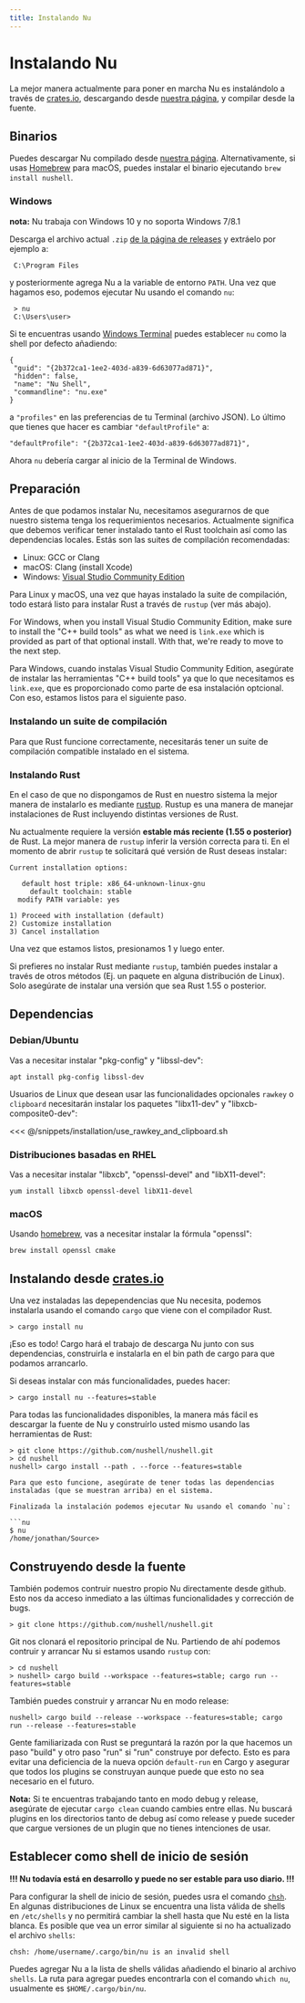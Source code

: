 ```yaml
---
title: Instalando Nu
---
```


# Instalando Nu

La mejor manera actualmente para poner en marcha Nu es instalándolo a través de [crates.io](https://crates.io), descargando desde [nuestra página](https://github.com/nushell/nushell/releases), y compilar desde la fuente.

## Binarios

Puedes descargar Nu compilado desde [nuestra página](https://github.com/nushell/nushell/releases). Alternativamente, si usas [Homebrew](https://brew.sh/) para macOS, puedes instalar el binario ejecutando `brew install nushell`.

### Windows

**nota:** Nu trabaja con Windows 10 y no soporta Windows 7/8.1

Descarga el archivo actual `.zip` [de la página de releases](https://github.com/nushell/nushell/releases) y extráelo por ejemplo a:

```nu
 C:\Program Files
```

y posteriormente agrega Nu a la variable de entorno `PATH`. Una vez que hagamos eso, podemos ejecutar Nu usando el comando `nu`:

```nu
 > nu
 C:\Users\user>
```

Si te encuentras usando [Windows Terminal](https://github.com/microsoft/terminal) puedes establecer `nu` como la shell por defecto añadiendo:

```nu
{
 "guid": "{2b372ca1-1ee2-403d-a839-6d63077ad871}",
 "hidden": false,
 "name": "Nu Shell",
 "commandline": "nu.exe"
}
```

a `"profiles"` en las preferencias de tu Terminal (archivo JSON). Lo último que tienes que hacer es cambiar `"defaultProfile"` a:

```nu
"defaultProfile": "{2b372ca1-1ee2-403d-a839-6d63077ad871}",
```

Ahora `nu` debería cargar al inicio de la Terminal de Windows.

## Preparación

Antes de que podamos instalar Nu, necesitamos asegurarnos de que nuestro sistema tenga los requerimientos necesarios. Actualmente significa que debemos verificar tener instalado tanto el Rust toolchain así como las dependencias locales. Estás son las suites de compilación recomendadas:

- Linux: GCC or Clang
- macOS: Clang (install Xcode)
- Windows: [Visual Studio Community Edition](https://visualstudio.microsoft.com/vs/community/)

Para Linux y macOS, una vez que hayas instalado la suite de compilación, todo estará listo para instalar Rust a través de `rustup` (ver más abajo).

For Windows, when you install Visual Studio Community Edition, make sure to install the "C++ build tools" as what we need is `link.exe` which is provided as part of that optional install. With that, we're ready to move to the next step.

Para Windows, cuando instalas Visual Studio Community Edition, asegúrate de instalar las herramientas "C++ build tools" ya que lo que necesitamos es `link.exe`, que es proporcionado como parte de esa instalación optcional. Con eso, estamos listos para el siguiente paso.

### Instalando un suite de compilación

Para que Rust funcione correctamente, necesitarás tener un suite de compilación compatible instalado en el sistema.

### Instalando Rust

En el caso de que no dispongamos de Rust en nuestro sistema la mejor manera de instalarlo es mediante [rustup](https://rustup.rs/). Rustup es una manera de manejar instalaciones de Rust incluyendo distintas versiones de Rust.

Nu actualmente requiere la versión **estable más reciente (1.55 o posterior)** de Rust. La mejor manera de `rustup` inferir la versión correcta para ti. En el momento de abrir `rustup` te solicitará qué versión de Rust deseas instalar:

```nu
Current installation options:

   default host triple: x86_64-unknown-linux-gnu
     default toolchain: stable
  modify PATH variable: yes

1) Proceed with installation (default)
2) Customize installation
3) Cancel installation
```

Una vez que estamos listos, presionamos 1 y luego enter.

Si prefieres no instalar Rust mediante `rustup`, también puedes instalar a través de otros métodos (Ej. un paquete en alguna distribución de Linux). Solo asegúrate de instalar una versión que sea Rust 1.55 o posterior.

## Dependencias

### Debian/Ubuntu

Vas a necesitar instalar "pkg-config" y "libssl-dev":

```nu
apt install pkg-config libssl-dev
```

Usuarios de Linux que desean usar las funcionalidades opcionales `rawkey` o `clipboard` necesitarán instalar los paquetes "libx11-dev" y "libxcb-composite0-dev":

<<< @/snippets/installation/use_rawkey_and_clipboard.sh

### Distribuciones basadas en RHEL

Vas a necesitar instalar "libxcb", "openssl-devel" and "libX11-devel":

```nu
yum install libxcb openssl-devel libX11-devel
```

### macOS

Usando [homebrew](https://brew.sh/), vas a necesitar instalar la fórmula "openssl":

```nu
brew install openssl cmake
```

## Instalando desde [crates.io](https://crates.io)

Una vez instaladas las depependencias que Nu necesita, podemos instalarla usando el comando `cargo` que viene con el compilador Rust.

```nu
> cargo install nu
```

¡Eso es todo! Cargo hará el trabajo de descarga Nu junto con sus dependencias, construirla e instalarla en el bin path de cargo para que podamos arrancarlo.

Si deseas instalar con más funcionalidades, puedes hacer:

```nu
> cargo install nu --features=stable
```

Para todas las funcionalidades disponibles, la manera más fácil es descargar la fuente de Nu y construírlo usted mismo usando las herramientas de Rust:

````nu
> git clone https://github.com/nushell/nushell.git
> cd nushell
nushell> cargo install --path . --force --features=stable

Para que esto funcione, asegúrate de tener todas las dependencias instaladas (que se muestran arriba) en el sistema.

Finalizada la instalación podemos ejecutar Nu usando el comando `nu`:

```nu
$ nu
/home/jonathan/Source>
````

## Construyendo desde la fuente

También podemos contruir nuestro propio Nu directamente desde github. Esto nos da acceso inmediato a las últimas funcionalidades y corrección de bugs.

```nu
> git clone https://github.com/nushell/nushell.git
```

Git nos clonará el repositorio principal de Nu. Partiendo de ahí podemos contruir y arrancar Nu si estamos usando `rustup` con:

```nu
> cd nushell
> nushell> cargo build --workspace --features=stable; cargo run --features=stable
```

También puedes construir y arrancar Nu en modo release:

```nu
nushell> cargo build --release --workspace --features=stable; cargo run --release --features=stable
```

Gente familiarizada con Rust se preguntará la razón por la que hacemos un paso "build" y otro paso "run" si "run" construye por defecto. Esto es para evitar una deficiencia de la nueva opción `default-run` en Cargo y asegurar que todos los plugins se construyan aunque puede que esto no sea necesario en el futuro.

**Nota:** Si te encuentras trabajando tanto en modo debug y release, asegúrate de ejecutar `cargo clean` cuando cambies entre ellas. Nu buscará plugins en los directorios tanto de debug así como release y puede suceder que cargue versiones de un plugin que no tienes intenciones de usar.

## Establecer como shell de inicio de sesión

**!!! Nu todavía está en desarrollo y puede no ser estable para uso diario. !!!**

Para configurar la shell de inicio de sesión, puedes usra el comando [`chsh`](https://linux.die.net/man/1/chsh).
En algunas distribuciones de Linux se encuentra una lista válida de shells en `/etc/shells` y no permitirá cambiar la shell hasta que Nu esté en la lista blanca. Es posible que vea un error similar al siguiente si no ha actualizado el archivo `shells`:

```nu
chsh: /home/username/.cargo/bin/nu is an invalid shell
```

Puedes agregar Nu a la lista de shells válidas añadiendo el binario al archivo `shells`. La ruta para agregar puedes encontrarla con el comando `which nu`, usualmente es `$HOME/.cargo/bin/nu`.
